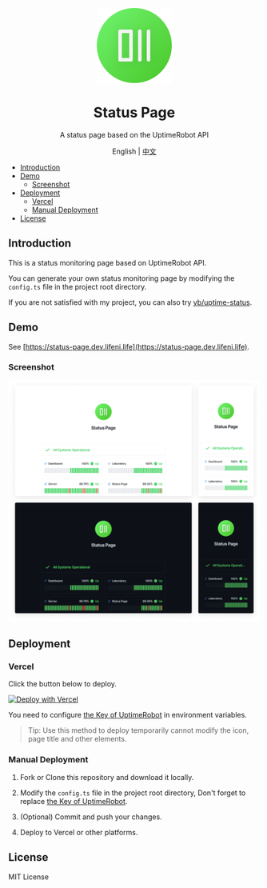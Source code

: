 <p align="center">
  <img width="150px" alt="Logo" src="public/logo.svg" />
</p>

<h1 align="center">Status Page</h1>
<p align="center">A status page based on the UptimeRobot API</p>
<p align="center">English | <a href="README.zh-CN.md">中文</a></p>

- [Introduction](#introduction)
- [Demo](#demo)
  - [Screenshot](#screenshot)
- [Deployment](#deployment)
  - [Vercel](#vercel)
  - [Manual Deployment](#manual-deployment)
- [License](#license)

## Introduction

This is a status monitoring page based on UptimeRobot API.

You can generate your own status monitoring page by modifying the `config.ts` file in the project root directory.

If you are not satisfied with my project, you can also try [yb/uptime-status](https://github.com/yb/uptime-status).

## Demo

See [https://status-page.dev.lifeni.life](https://status-page.dev.lifeni.life).

### Screenshot

![Preview](./assets/preview.png)

## Deployment

### Vercel

Click the button below to deploy.

[![Deploy with Vercel](https://vercel.com/button)](https://vercel.com/new/git/external?repository-url=https%3A%2F%2Fgithub.com%2FLifeni%2Fstatus-page&env=NEXT_PUBLIC_KEY&envDescription=UptimeRobot%20API%20Key&envLink=https%3A%2F%2Fuptimerobot.com%2Fdashboard.php%23mySettings&demo-title=Status%20Page&demo-description=A%20demo%20site%20for%20Status%20Page.&demo-url=https%3A%2F%2Fstatus-page.dev.lifeni.life&demo-image=https%3A%2F%2Ffile.lifeni.life%2Fstatus%2Fexample.jpg)

You need to configure [the Key of UptimeRobot](https://uptimerobot.com/dashboard.php#mySettings) in environment variables.

> Tip: Use this method to deploy temporarily cannot modify the icon, page title and other elements.

### Manual Deployment

1. Fork or Clone this repository and download it locally.

2. Modify the `config.ts` file in the project root directory, Don't forget to replace [the Key of UptimeRobot](https://uptimerobot.com/dashboard.php#mySettings).

3. (Optional) Commit and push your changes.

4. Deploy to Vercel or other platforms.

## License

MIT License
